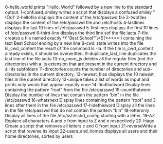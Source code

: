 0-hello_world prints "Hello, World" followed by a new line to the standard output. 
1-confused_smiley writes a script that displays a confused smiley "(Ôo)'
2-hellofile displays the content of the /etc/passwd file
3-twofiles  displays the content of the /etc/passwd file and /etc/hosts
4-lastlines displays the last 10 lines of /etc/passwd
5-firstlines displays the first 10 lines of /etc/passwd
6-third-line displays the third line sof the file iacta
7-file creates a file named exactly \*\\'"Best School"\'\\*$\?\*\*\*\*\*:) containing the text Best School ending by a new line
8-cwd_state writes into the file ls_cwd_content the result of the command ls -la. If the file ls_cwd_content already exists, it should be overwritten.
9-duplicate_last_line duplicates the last line of the file iacta
10-no_more_js deletes all the regular files (not the directories) with a .js extension that are present in the current directory and all its subfolders
11-directories counts the number of directories and sub-directories in the current directory.
12-newest_files displays the 10 newest files in the current directory
13-unique takes a list of words as input and prints only words that appear exactly once
14-findthatword Display lines containing the pattern “root” from the file /etc/passwd
15-countthatword Display the number of lines that contain the pattern “bin” in the file /etc/passwd
16-whatsnext Display lines containing the pattern “root” and 3 lines after them in the file /etc/passwd
17-hidethisword Display all the lines in the file /etc/passwd that do not contain the pattern “bin”
18-letteronly Display all lines of the file /etc/ssh/sshd_config starting with a letter.
19-AZ Replace all characters A and c from input to Z and e respectively
20-hiago Create a script that removes all letters c and C from input
21-reverseWrite a script that reverse its input
22-users_and_homes displays all users and their home directories, sorted by users


